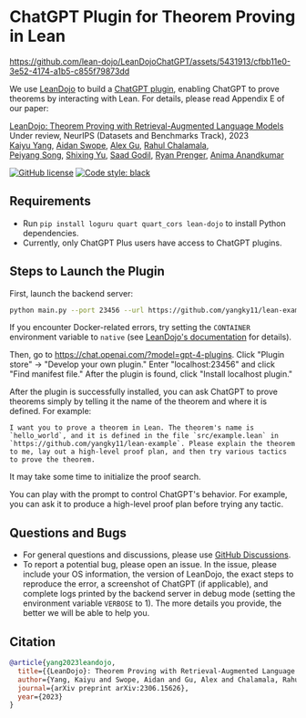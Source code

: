ChatGPT Plugin for Theorem Proving in Lean
==========================================

https://github.com/lean-dojo/LeanDojoChatGPT/assets/5431913/cfbb11e0-3e52-4174-a1b5-c855f79873dd

We use [LeanDojo](https://github.com/lean-dojo/LeanDojo) to build a [ChatGPT plugin](https://openai.com/blog/chatgpt-plugins), enabling ChatGPT to prove theorems by interacting with Lean. For details, please read Appendix E of our paper:

[LeanDojo: Theorem Proving with Retrieval-Augmented Language Models](https://leandojo.org/)      
Under review, NeurIPS (Datasets and Benchmarks Track), 2023  
[Kaiyu Yang](https://yangky11.github.io/), [Aidan Swope](https://aidanswope.com/about), [Alex Gu](https://minimario.github.io/), [Rahul Chalamala](https://rchalamala.github.io/),  
[Peiyang Song](https://www.linkedin.com/in/peiyang-song-3279b3251/), [Shixing Yu](https://billysx.github.io/), [Saad Godil](https://www.linkedin.com/in/saad-godil-9728353/), [Ryan Prenger](https://www.linkedin.com/in/ryan-prenger-18797ba1/), [Anima Anandkumar](http://tensorlab.cms.caltech.edu/users/anima/)

[![GitHub license](https://img.shields.io/github/license/MineDojo/MineDojo)](https://github.com/MineDojo/MineDojo/blob/main/LICENSE) [![Code style: black](https://img.shields.io/badge/code%20style-black-000000.svg)](https://github.com/psf/black)


## Requirements

* Run `pip install loguru quart quart_cors lean-dojo` to install Python dependencies.
* Currently, only ChatGPT Plus users have access to ChatGPT plugins.


## Steps to Launch the Plugin

First, launch the backend server:
```bash
python main.py --port 23456 --url https://github.com/yangky11/lean-example --commit 5a0360e49946815cb53132638ccdd46fb1859e2a
```
If you encounter Docker-related errors, try setting the `CONTAINER` environment variable to `native` (see [LeanDojo's documentation](https://leandojo.readthedocs.io/en/latest/user-guide.html#advanced-running-without-docker) for details). 

Then, go to https://chat.openai.com/?model=gpt-4-plugins. Click "Plugin store" -> "Develop your own plugin." Enter "localhost:23456" and click "Find manifest file." After the plugin is found, click "Install localhost plugin."

After the plugin is successfully installed, you can ask ChatGPT to prove theorems simply by telling it the name of the theorem and where it is defined. For example:
```
I want you to prove a theorem in Lean. The theorem's name is `hello_world`, and it is defined in the file `src/example.lean` in `https://github.com/yangky11/lean-example`. Please explain the theorem to me, lay out a high-level proof plan, and then try various tactics to prove the theorem.
```
It may take some time to initialize the proof search.



You can play with the prompt to control ChatGPT's behavior. For example, you can ask it to produce a high-level proof plan before trying any tactic. 


## Questions and Bugs

* For general questions and discussions, please use [GitHub Discussions](https://github.com/lean-dojo/LeanDojoChatGPT/discussions).  
* To report a potential bug, please open an issue. In the issue, please include your OS information, the version of LeanDojo, the exact steps to reproduce the error, a screenshot of ChatGPT (if applicable), and complete logs printed by the backend server in debug mode (setting the environment variable `VERBOSE` to 1). The more details you provide, the better we will be able to help you. 


## Citation

```bibtex
@article{yang2023leandojo,
  title={{LeanDojo}: Theorem Proving with Retrieval-Augmented Language Models},
  author={Yang, Kaiyu and Swope, Aidan and Gu, Alex and Chalamala, Rahul and Song, Peiyang and Yu, Shixing and Godil, Saad and Prenger, Ryan and Anandkumar, Anima},
  journal={arXiv preprint arXiv:2306.15626},
  year={2023}
}
```
